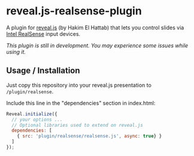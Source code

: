 # reveal.js-realsense-plugin

A plugin for [reveal.js](http://lab.hakim.se/reveal-js/)
(by Hakim El Hattab) that lets you control slides via
[Intel RealSense](https://software.intel.com/realsense) input devices.

*This plugin is still in development. You may experience some issues while using it.*

## Usage / Installation

Just copy this repository into your reveal.js presentation to `/plugin/realsense`.

Include this line in the "dependencies" section in index.html:

````javascript
Reveal.initialize({
  // your options ...
  // Optional libraries used to extend on reveal.js
  dependencies: [
    { src: 'plugin/realsense/realsense.js', async: true} }
  ]
});
````
